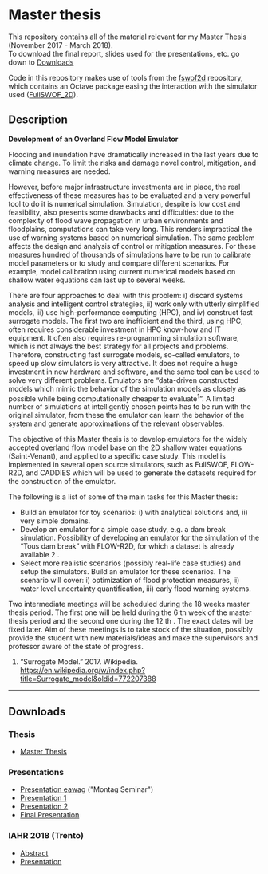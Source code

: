 # Master thesis
This repository contains all of the material relevant for my Master Thesis (November 2017 - March 2018).  
To download the final report, slides used for the presentations, etc. go down to [Downloads](#Downloads)

Code in this repository makes use of tools from the [fswof2d](https://github.com/binello7/fswof2d) repository, which contains an Octave package easing the interaction with the simulator used ([FullSWOF_2D](https://sourcesup.renater.fr/projects/fullswof-2d/)).

## Description
**Development of an Overland Flow Model Emulator**

Flooding and inundation have dramatically increased in the last years due to climate change. To
limit the risks and damage novel control, mitigation, and warning measures are needed.

However, before major infrastructure investments are in place, the real effectiveness of these
measures has to be evaluated and a very powerful tool to do it is numerical simulation. Simulation,
despite is low cost and feasibility, also presents some drawbacks and difficulties: due to the
complexity of flood wave propagation in urban environments and floodplains, computations can
take very long. This renders impractical the use of warning systems based on numerical simulation.
The same problem affects the design and analysis of control or mitigation measures. For these
measures hundred of thousands of simulations have to be run to calibrate model parameters or to
study and compare different scenarios. For example, model calibration using current numerical
models based on shallow water equations can last up to several weeks.

There are four approaches to deal with this problem: i) discard systems analysis and intelligent
control strategies, ii) work only with utterly simplified models, iii) use high-performance computing
(HPC), and iv) construct fast surrogate models. The first two are inefficient and the third, using
HPC, often requires considerable investment in HPC know-how and IT equipment. It often also
requires re-programming simulation software, which is not always the best strategy for all projects
and problems. Therefore, constructing fast surrogate models, so-called emulators, to speed up slow
simulators is very attractive. It does not require a huge investment in new hardware and software,
and the same tool can be used to solve very different problems. Emulators are “data-driven
constructed models which mimic the behavior of the simulation models as closely as possible while
being computationally cheaper to evaluate<sup>1</sup>”. A limited number of simulations at intelligently
chosen points has to be run with the original simulator, from these the emulator can learn the
behavior of the system and generate approximations of the relevant observables.

The objective of this Master thesis is to develop emulators for the widely accepted overland flow
model base on the 2D shallow water equations (Saint-Venant), and applied to a specific case study.
This model is implemented in several open source simulators, such as FullSWOF, FLOW-R2D, and
CADDIES which will be used to generate the datasets required for the construction of the emulator.

The following is a list of some of the main tasks for this Master thesis:
* Build an emulator for toy scenarios: i) with analytical solutions and, ii) very simple
domains.
* Develop an emulator for a simple case study, e.g. a dam break simulation. Possibility of
developing an emulator for the simulation of the “Tous dam break” with FLOW-R2D, for
which a dataset is already available 2 .
* Select more realistic scenarios (possibly real-life case studies) and setup the simulators.
Build an emulator for these scenarios. The scenario will cover: i) optimization of flood
protection measures, ii) water level uncertainty quantification, iii) early flood warning
systems.

Two intermediate meetings will be scheduled during the 18 weeks master thesis period. The first
one will be held during the 6 th week of the master thesis period and the second one during the 12 th .
The exact dates will be fixed later. Aim of these meetings is to take stock of the situation, possibly
provide the student with new materials/ideas and make the supervisors and professor aware of the
state of progress.

1. “Surrogate Model.” 2017. Wikipedia. https://en.wikipedia.org/w/index.php?title=Surrogate_model&oldid=772207388

---

## Downloads
### Thesis
* [Master Thesis](doc/thesis/SR_MThesis_Emulation.pdf)

### Presentations
* [Presentation eawag](doc/pres/pres_mseminar/Msem_Presentation.pdf) ("Montag Seminar")
* [Presentation 1](doc/pres/pres01/01_Presentation.pdf)
* [Presentation 2](doc/pres/pres02/02_Presentation.pdf)
* [Final Presentation](doc/pres/pres03/03_Presentation.pdf)

### IAHR 2018 (Trento)
* [Abstract](doc/IAHR/Abstract/Abstract_SRusca.pdf)
* [Presentation](doc/IAHR/Presentation/Early-flood-warning_Pres.pdf)
